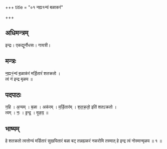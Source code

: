 +++
title = "०१ नह्य१न्यं बळाकरं"

+++
## अधिमन्त्रम्
इन्द्रः। एकद्यूर्नौधसः। गायत्री।

## मन्त्रः
न॒ह्य१॒॑न्यं ब॒ळाक॑रं मर्डि॒तारं॑ शतक्रतो ।  
त्वं न॑ इन्द्र मृळय ॥

## पदपाठः
न॒हि । अ॒न्यम् । ब॒ळा । अक॑रम् । म॒र्डि॒तार॑म् । श॒त॒क्र॒तो॒ इति॑ शतऽक्रतो ।  
त्वम् । नः॒ । इ॒न्द्र॒ । मृ॒ळ॒य॒ ॥

## भाष्यम्
हे शतक्रतो त्वत्तोन्यं मर्डितारं सुखयितारं बळा बट् तन्नह्यकरं नकरोमि तस्मात् हे इन्द्र त्वं नोस्मान्मृळय ॥ १ ॥